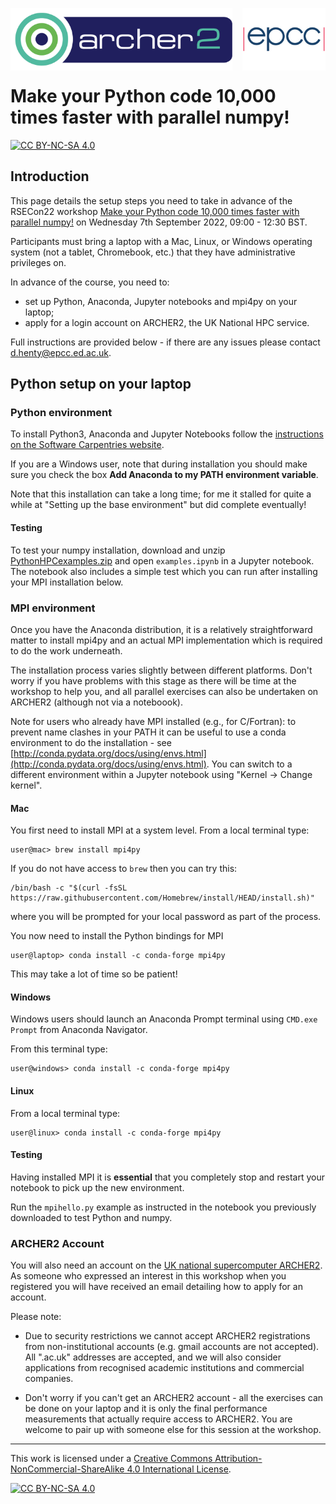 <img src="./images/Archer2_logo.png" width="355" height="100"
align="left"> <img src="./images/epcc_logo.jpg" align="right"
width="133" height="100">

<br /><br /><br /><br /><br />

# Make your Python code 10,000 times faster with parallel numpy!

[![CC BY-NC-SA 4.0][cc-by-nc-sa-shield]][cc-by-nc-sa]

<h2>Introduction</h2>

This page details the setup steps you need to take in advance of the
RSECon22 workshop [Make your Python code 10,000 times faster with
parallel
numpy!](https://virtual.oxfordabstracts.com/#/event/3101/submission/103)
on Wednesday 7th September 2022, 09:00 - 12:30 BST.

Participants must bring a laptop with a Mac, Linux, or Windows
operating system (not a tablet, Chromebook, etc.) that they have
administrative privileges on.

In advance of the course, you need to:

  * set up Python, Anaconda, Jupyter notebooks and mpi4py on your laptop;
  * apply for a login account on ARCHER2, the UK National HPC service.

Full instructions are provided below - if there are any issues please
contact [d.henty@epcc.ed.ac.uk](mailto:d.henty@epcc.ed.ac.uk).

<h2>Python setup on your laptop</h2>

<h3>Python environment</h3>

To install Python3, Anaconda and Jupyter Notebooks follow the
[instructions on the Software Carpentries
website](https://swcarpentry.github.io/python-novice-inflammation/setup.html).

If you are a Windows user, note that during installation you should
make sure you check the box **Add Anaconda to my PATH environment
variable**.

Note that this installation can take a long time; for me it stalled
for quite a while at "Setting up the base environment" but did
complete eventually!

<h4>Testing</h4>

To test your numpy installation, download and unzip
[PythonHPCexamples.zip](https://github.com/davidhenty/PythonHPCprep/raw/master/PythonHPCexamples.zip)
and open `examples.ipynb` in a Jupyter notebook. The notebook also
includes a simple test which you can run after installing your MPI
installation below.

<h3>MPI environment</h3>

Once you have the Anaconda distribution, it is a relatively
straightforward matter to install mpi4py and an actual MPI
implementation which is required to do the work underneath.

The installation process varies slightly between different
platforms. Don't worry if you have problems with this stage as there
will be time at the workshop to help you, and all parallel exercises
can also be undertaken on ARCHER2 (although not via a noteboook).

Note for users who already have MPI installed (e.g., for C/Fortran):
to prevent name clashes in your PATH it can be useful to use a conda
environment to do the installation - see
[http://conda.pydata.org/docs/using/envs.html](http://conda.pydata.org/docs/using/envs.html). You
can switch to a different environment within a Jupyter notebook using
"Kernel -> Change kernel".

<h4>Mac</h4>

You first need to install MPI at a system level. From a local terminal
type:

````
user@mac> brew install mpi4py
````
If you do not have access to `brew` then you can try this:
````
/bin/bash -c "$(curl -fsSL https://raw.githubusercontent.com/Homebrew/install/HEAD/install.sh)"
````
where you will be prompted for your local password as part of the process.

You now need to install the Python bindings for MPI

````
user@laptop> conda install -c conda-forge mpi4py
````

This may take a lot of time so be patient!

<h4>Windows</h4>

Windows users should launch an Anaconda Prompt terminal using `CMD.exe
Prompt` from Anaconda Navigator.

From this terminal type:
````
user@windows> conda install -c conda-forge mpi4py
````

<h4>Linux</h4>

From a local terminal type:
````
user@linux> conda install -c conda-forge mpi4py
````

<h4>Testing</h4>

Having installed MPI it is **essential** that you completely stop and
restart your notebook to pick up the new environment.

Run the `mpihello.py` example as instructed in the notebook you
previously downloaded to test Python and numpy.

<h3>ARCHER2 Account</h3>

You will also need an account on the [UK national supercomputer
ARCHER2](https://www.archer2.ac.uk/). As someone who expressed an
interest in this workshop when you registered you will have received
an email detailing how to apply for an account.

Please note:

  * Due to security restrictions we cannot accept ARCHER2 registrations
    from non-institutional accounts (e.g. gmail accounts are not
    accepted). All ".ac.uk" addresses are accepted, and we will also
    consider applications from recognised academic institutions and
    commercial companies.

  * Don't worry if you can't get an ARCHER2 account - all the
    exercises can be done on your laptop and it is only the final
    performance measurements that actually require access to
    ARCHER2. You are welcome to pair up with someone else for this
    session at the workshop.
  
---

This work is licensed under a
[Creative Commons Attribution-NonCommercial-ShareAlike 4.0 International License][cc-by-nc-sa].

[cc-by-nc-sa]: http://creativecommons.org/licenses/by-nc-sa/4.0/
[cc-by-nc-sa-image]: https://licensebuttons.net/l/by-nc-sa/4.0/88x31.png
[cc-by-nc-sa-shield]: https://img.shields.io/badge/License-CC%20BY--NC--SA%204.0-lightgrey.svg

[![CC BY-NC-SA 4.0][cc-by-nc-sa-image]][cc-by-nc-sa]


